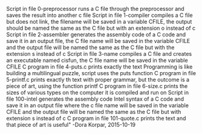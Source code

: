 Script in file 0-preprocessor runs a C file through the preprocessor and saves the result into another c file
Script in file 1-compiler compiles a C file but does not link, the filename will be saved in a variable CFILE, the output should be named the same as the C file but with an extension o instead of c
Script in file 2-assembler generates the assembly code of a C code and save it in an output file, the C file name will be saved in the variable CFILE and the output file will be named the same as the C file but with the extension s instead of c
Script in file 3-name compiles a C file and creates an executable named cisfun, the C file name will be saved in the variable CFILE
C program in file 4-puts.c prints exactly the text Programming is like building a multilingual puzzle, script uses the puts function
C program in file 5-printf.c prints exactly th text with proper grammar, but the  outcome is a piece of art, using the function printf
C program in file 6-size.c prints the sizes of various types on the computer it is compiled and run on
Script in file 100-intel generates the assembly code Intel syntax of a C code and save it in an output file where the c file name will be saved in the variable CFILE and the output file will be named the same as the C file but with extension s instead of c
C program in file 101-quote.c prints the text and that piece of art is useful" -Dora Korpar, 2015-10-19
